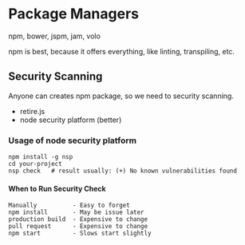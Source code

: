 # Package Managers

npm, bower, jspm, jam, volo

npm is best, because it offers everything, like linting, transpiling, etc.

## Security Scanning

Anyone can creates npm package, so we need to security scanning.

- retire.js
- node security platform (better)

### Usage of node security platform

```shell
npm install -g nsp
cd your-project
nsp check   # result usually: (+) No known vulnerabilities found
```

#### When to Run Security Check

    Manually          - Easy to forget
    npm install       - May be issue later
    production build  - Expensive to change
    pull request      - Expensive to change
    npm start         - Slows start slightly
